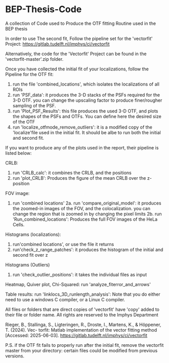 # BEP-Thesis-Code
A collection of Code used to Produce the OTF fitting Routine used in the BEP thesis

In order to use The second fit, Follow the pipeline set for the 'vectorfit' Project:
https://gitlab.tudelft.nl/imphys/ci/vectorfit

Alternatively, the code for the 'Vectorfit' Project can be found in the 'vectorfit-master'.zip folder.


Once you have collected the initial fit of your localizations, follow the Pipeline for the OTF fit:

1. run the file 'combined_locations', which isolates the localizations of all ROIs
2. run 'PSF_data': it produces the 3-D stacks of the PSFs required for the 3-D OTF. you can change the upscaling factor to  produce finer/rougher sampling of the PSF.
3. run 'Plot_PSF_Results': this file produces the used 3-D OTF, and plots the shapes of the PSFs and OTFs. You can define here the desired size of the OTF
4. run 'localize_otfmode_remove_outliers': it is a modified copy of the 'localize'file used in the initial fit. It should be albe to run both the initial and second fit.

If you want to produce any of the plots used in the report, their pipeline is listed below:

CRLB:
1. run 'CRLB_calc': it combines the CRLB, and the positions
2. run 'plot_CRLB': Produces the figure of the mean CRLB over the z-position

FOV image:
1. run 'combined locations'
2a. run 'compare_original_model': it produces the zoomed-in images of the FOV, and the colocalization. you can change the region that is zoomed in by changing the pixel limits
2b. run 'Run_combined_locations': Produces the full FOV images of the HeLa Cells.

Histograms (localizations):
1. run'combined locations', or use the file it returns
2. run'check_z_range_patches': it produces the histogram of the initial and second fit over z

Histograms (Outliers)
1. run 'check_outlier_positions': it takes the individual files as input

Heatmap, Quiver plot, Chi-Squared: 
run 'analyze_fiterror_and_arrows'

Table results:
run 'linklocs_3D_runlength_analysis': Note that you do either need to use a windows C compiler, or a Linux C compiler.

All files or folders that are direct copies of 'vectorfit' have 'copy' added to their file or folder name. All rights are reserved to the Imphys Department

Rieger, B., Stallinga, S., Ligteringen, R., Droste, I., Martens, K., & Höppener, T. (2024). Vec-
torfit: Matlab implementation of the vector fitting method [Accessed: 2025-06-03].
https://gitlab.tudelft.nl/imphys/ci/vectorfit


P.S. if the OTF fit fails to properly run after the initial fit, remove the vectorfit master from your directory: certain files could be modified from previous versions. 
